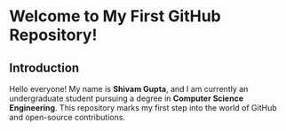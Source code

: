 # Welcome to My First GitHub Repository!

## Introduction

Hello everyone! My name is **Shivam Gupta**, and I am currently an undergraduate student pursuing a degree in **Computer Science Engineering**. This repository marks my first step into the world of GitHub and open-source contributions.


